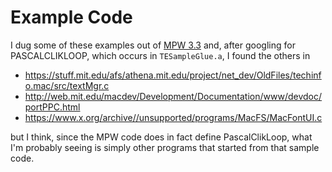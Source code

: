 Example Code
============

I dug some of these examples out of [MPW
3.3](https://www.macintoshrepository.org/545-macintosh-programmer-s-workshop-mpw-3-x)
and, after googling for PASCALCLIKLOOP, which occurs in
`TESampleGlue.a`, I found the others in

- https://stuff.mit.edu/afs/athena.mit.edu/project/net_dev/OldFiles/techinfo.mac/src/textMgr.c
- http://web.mit.edu/macdev/Development/Documentation/www/devdoc/portPPC.html
- https://www.x.org/archive//unsupported/programs/MacFS/MacFontUI.c

but I think, since the MPW code does in fact define PascalClikLoop,
what I'm probably seeing is simply other programs that started from
that sample code.